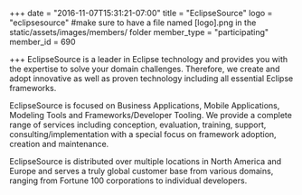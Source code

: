 +++
date = "2016-11-07T15:31:21-07:00"
title = "EclipseSource"
logo = "eclipsesource" #make sure to have a file named [logo].png in the static/assets/images/members/ folder
member_type = "participating"
member_id = 690

+++
EclipseSource is a leader in Eclipse technology and provides you with the expertise to solve your domain challenges. Therefore, we create and adopt innovative as well as proven technology including all essential Eclipse frameworks.

EclipseSource is focused on Business Applications, Mobile Applications, Modeling Tools and Frameworks/Developer Tooling. We provide a complete range of services including conception, evaluation, training, support, consulting/implementation with a special focus on framework adoption, creation and maintenance.

EclipseSource is distributed over multiple locations in North America and Europe and serves a truly global customer base from various domains, ranging from Fortune 100 corporations to individual developers.